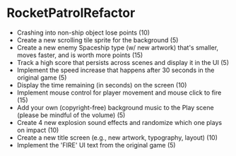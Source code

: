 # RocketPatrolRefactor
- Crashing into non-ship object lose points (10)
- Create a new scrolling tile sprite for the background (5)
- Create a new enemy Spaceship type (w/ new artwork) that's smaller, moves faster, and is worth more points (15)
- Track a high score that persists across scenes and display it in the UI (5)
- Implement the speed increase that happens after 30 seconds in the original game (5)
- Display the time remaining (in seconds) on the screen (10)
- Implement mouse control for player movement and mouse click to fire (15)
- Add your own (copyright-free) background music to the Play scene (please be mindful of the volume) (5)
- Create 4 new explosion sound effects and randomize which one plays on impact (10)
- Create a new title screen (e.g., new artwork, typography, layout) (10)
- Implement the 'FIRE' UI text from the original game (5)
